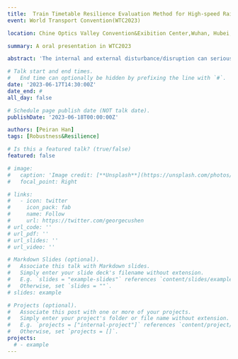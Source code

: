 ```yaml
---
title:  Train Timetable Resilience Evaluation Method for High-speed Railway
event: World Transport Convention(WTC2023)

location: Chine Optics Valley Convention&Exibition Center,Wuhan, Hubei, China

summary: A oral presentation in WTC2023

abstract: 'The internal and external disturbance/disruption can seriously affect on-line performance of train timetable, so quantifying the robustness of timetable has a profound impact on high-speed railway operation. With the concept and its influencing factors, a scenario-based comprehensive evaluation framework, the optimization approach for  timetable structure and slack time is addressed to evaluate and enhance robustness.'

# Talk start and end times.
#   End time can optionally be hidden by prefixing the line with `#`.
date: '2023-06-17T14:30:00Z'
date_end: #
all_day: false

# Schedule page publish date (NOT talk date).
publishDate: '2023-06-18T00:00:00Z'

authors: [Peiran Han]
tags: [Robustness&Resilience]

# Is this a featured talk? (true/false)
featured: false

# image:
#   caption: 'Image credit: [**Unsplash**](https://unsplash.com/photos/bzdhc5b3Bxs)'
#   focal_point: Right

# links:
#   - icon: twitter
#     icon_pack: fab
#     name: Follow
#     url: https://twitter.com/georgecushen
# url_code: ''
# url_pdf: ''
# url_slides: ''
# url_video: ''

# Markdown Slides (optional).
#   Associate this talk with Markdown slides.
#   Simply enter your slide deck's filename without extension.
#   E.g. `slides = "example-slides"` references `content/slides/example-slides.md`.
#   Otherwise, set `slides = ""`.
# slides: example

# Projects (optional).
#   Associate this post with one or more of your projects.
#   Simply enter your project's folder or file name without extension.
#   E.g. `projects = ["internal-project"]` references `content/project/deep-learning/index.md`.
#   Otherwise, set `projects = []`.
projects:
  # - example
---
```


<!-- {{% callout note %}}
Click on the **Slides** button above to view the built-in slides feature.
{{% /callout %}}

Slides can be added in a few ways:

- **Create** slides using Hugo Blox Builder's [_Slides_](https://docs.hugoblox.com/reference/content-types/) feature and link using `slides` parameter in the front matter of the talk file
- **Upload** an existing slide deck to `static/` and link using `url_slides` parameter in the front matter of the talk file
- **Embed** your slides (e.g. Google Slides) or presentation video on this page using [shortcodes](https://docs.hugoblox.com/reference/markdown/).

Further event details, including [page elements](https://docs.hugoblox.com/reference/markdown/) such as image galleries, can be added to the body of this page. -->
